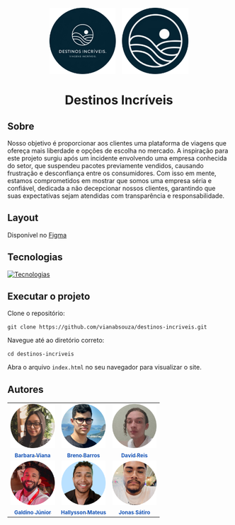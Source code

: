 <p align="center">
  <img src="src/img/logo-1.png" alt="Logotipo 1" width="150" style="margin-right: 10px;"/>
  <img src="src/img/logo-2.png" alt="Logotipo 2" width="150"/>
</p>

# <p align="center">Destinos Incríveis</p>

## Sobre
Nosso objetivo é proporcionar aos clientes uma plataforma de viagens que ofereça mais liberdade e opções de escolha no mercado. A inspiração para este projeto surgiu após um incidente envolvendo uma empresa conhecida do setor, que suspendeu pacotes previamente vendidos, causando frustração e desconfiança entre os consumidores. Com isso em mente, estamos comprometidos em mostrar que somos uma empresa séria e confiável, dedicada a não decepcionar nossos clientes, garantindo que suas expectativas sejam atendidas com transparência e responsabilidade.

## Layout
Disponível no [Figma](https://www.figma.com/design/Ao87X101ymlK1gSCh9yVBu/Grupo-3---Design-Agencia-Viagens?node-id=4-4&node-type=canvas&t=1OQPB5WyikXkJ7VI-0)

## Tecnologias
[![Tecnologias](https://skillicons.dev/icons?i=figma,html,css,js,git)](https://skillicons.dev)

## Executar o projeto
Clone o repositório:
```
git clone https://github.com/vianabsouza/destinos-incriveis.git
```

Navegue até ao diretório correto:
```
cd destinos-incriveis
```

Abra o arquivo ```index.html``` no seu navegador para visualizar o site.

## Autores
<table>
  <tr>
    <td align="center"><a href=""><img src="./src/img/integrantes/barbara.png" width="100px;"/><br /><sub style="color: #1251B5"><b>Barbara Viana</b></sub></a><br /></td>
    <td align="center"><a href=""><img src="./src/img/integrantes/breno.png" width="100px;"/><br /><sub style="color: #1251B5"><b>Breno Barros</b></sub></a><br /></td>
    <td align="center"><a href=""><img src="./src/img/integrantes/david.png" width="100px;"/><br /><sub style="color: #1251B5"><b>David Reis</b></sub></a><br /></td>
  </tr>
  <tr>
    <td align="center"><a href=""><img src="./src/img/integrantes/galdino.png" width="100px;"/><br /><sub style="color: #1251B5"><b>Galdino Júnior</b></sub></a><br /></td>
    <td align="center"><a href="https://github.com/hallyssonmateus"><img src="./src/img/integrantes/hallysson.png" width="100px;"/><br /><sub style="color: #1251B5"><b>Hallysson Mateus</b></sub></a><br /></td>
    <td align="center"><a href="https://github.com/JonasSatiro"><img src="./src/img/integrantes/jonas.png" width="100px;"/><br /><sub style="color: #1251B5"><b>Jonas Sátiro</b></sub></a><br /></td>
  </tr>
</table>